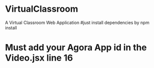 # VirtualClassroom
A Virtual Classroom Web Application
#just install dependencies by npm install 
# Must add your Agora App id in the Video.jsx line 16
